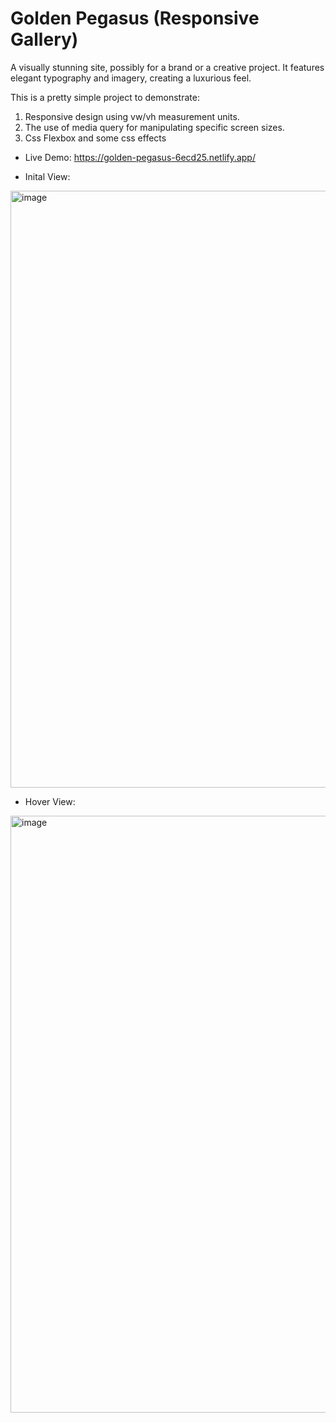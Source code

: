 # Golden Pegasus (Responsive Gallery)
A visually stunning site, possibly for a brand or a creative project. It features elegant typography and imagery, creating a luxurious feel.

This is a pretty simple project to demonstrate:
1) Responsive design using vw/vh measurement units.
2) The use of media query for manipulating specific screen sizes.
3) Css Flexbox and some css effects

- Live Demo: https://golden-pegasus-6ecd25.netlify.app/

- Inital View:
<img width="955" alt="image" src="https://github.com/AbdullahNjoum98/Responsive-Gallery/assets/56254725/4d50f1af-da90-4ca8-98e5-f7067be3f122">


- Hover View:
<img width="955" alt="image" src="https://github.com/AbdullahNjoum98/Responsive-Gallery/assets/56254725/af96658c-093d-42ab-8fc6-2ee78e64d0e3">
